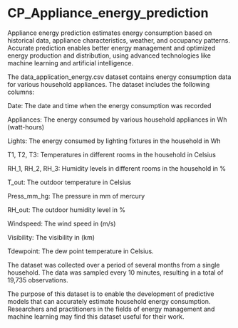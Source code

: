 # CP_Appliance_energy_prediction
Appliance energy prediction estimates energy consumption based on historical data, appliance characteristics, weather, and occupancy patterns. Accurate prediction enables better energy management and optimized energy production and distribution, using advanced technologies like machine learning and artificial intelligence.


The data_application_energy.csv dataset contains energy consumption data for various household appliances. The dataset includes the following columns:

Date: The date and time when the energy consumption was recorded

Appliances: The energy consumed by various household appliances in Wh (watt-hours)

Lights: The energy consumed by lighting fixtures in the household in Wh

T1, T2, T3: Temperatures in different rooms in the household in Celsius

RH_1, RH_2, RH_3: Humidity levels in different rooms in the household in %

T_out: The outdoor temperature in Celsius

Press_mm_hg: The pressure in mm of mercury

RH_out: The outdoor humidity level in %

Windspeed: The wind speed in (m/s)

Visibility: The visibility in (km)

Tdewpoint: The dew point temperature in Celsius.

The dataset was collected over a period of several months from a single household. The data was sampled every 10 minutes, resulting in a total of 19,735 observations.

The purpose of this dataset is to enable the development of predictive models that can accurately estimate household energy consumption. Researchers and practitioners in the fields of energy management and machine learning may find this dataset useful for their work.
